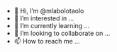 - 👋 Hi, I’m @mlabolotaolo
- 👀 I’m interested in ...
- 🌱 I’m currently learning ...
- 💞️ I’m looking to collaborate on ...
- 📫 How to reach me ...

<!---
mlabolotaolo/mlabolotaolo is a ✨ special ✨ repository because its `README.md` (this file) appears on your GitHub profile.
You can click the Preview link to take a look at your changes.
--->

